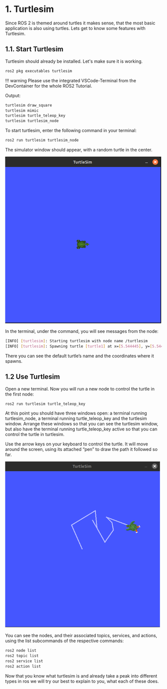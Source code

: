 # 1. Turtlesim

Since ROS 2 is themed around turtles it makes sense, that the most basic application is also using turtles. Lets get to know some features with Turtlesim.

## 1.1. Start Turtlesim

Turtlesim should already be installed. Let's make sure it is working.

```bash
ros2 pkg executables turtlesim
```

!!! warning
    Please use the integrated VSCode-Terminal from the DevContainer for the whole ROS2 Tutorial.

Output:

```bash
turtlesim draw_square
turtlesim mimic
turtlesim turtle_teleop_key
turtlesim turtlesim_node
```

To start turtlesim, enter the following command in your terminal:

```bash
ros2 run turtlesim turtlesim_node
```

The simulator window should appear, with a random turtle in the center.

![Turtle Sim](assets/turtlesim.png)

In the terminal, under the command, you will see messages from the node:

```bash
[INFO] [turtlesim]: Starting turtlesim with node name /turtlesim
[INFO] [turtlesim]: Spawning turtle [turtle1] at x=[5.544445], y=[5.544445], theta=[0.000000]
```

There you can see the default turtle’s name and the coordinates where it spawns.

## 1.2 Use Turtlesim

Open a new terminal. Now you will run a new node to control the turtle in the first node:

```bash
ros2 run turtlesim turtle_teleop_key
```

At this point you should have three windows open: a terminal running turtlesim_node, a terminal running turtle_teleop_key and the turtlesim window. Arrange these windows so that you can see the turtlesim window, but also have the terminal running turtle_teleop_key active so that you can control the turtle in turtlesim.

Use the arrow keys on your keyboard to control the turtle. It will move around the screen, using its attached “pen” to draw the path it followed so far.

![Turtle Teleop](assets/turtle_teleop.png)

You can see the nodes, and their associated topics, services, and actions, using the list subcommands of the respective commands:

```bash
ros2 node list
ros2 topic list
ros2 service list
ros2 action list
```

Now that you know what turtlesim is and already take a peak into different types in ros we will try our best to explain to you, what each of these does.